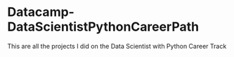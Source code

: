 # Datacamp-DataScientistPythonCareerPath
This are all the projects I did on the Data Scientist with Python Career Track

